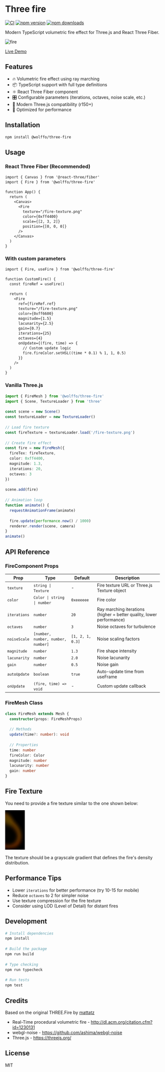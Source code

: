 # Three fire

[![CI](https://github.com/typeWolffo/THREE.Fire/workflows/CI/badge.svg)](https://github.com/typeWolffo/THREE.Fire/actions)
[![npm version](https://img.shields.io/npm/v/@wolffo/three-fire.svg)](https://www.npmjs.com/package/@wolffo/three-fire)
[![npm downloads](https://img.shields.io/npm/dm/@wolffo/three-fire.svg)](https://www.npmjs.com/package/@wolffo/three-fire)

Modern TypeScript volumetric fire effect for Three.js and React Three Fiber.

![fire](https://raw.githubusercontent.com/mattatz/THREE.Fire/master/Captures/fire.gif)

[Live Demo](https://threefire.netlify.app/)

## Features

- 🔥 Volumetric fire effect using ray marching
- 📦 TypeScript support with full type definitions
- ⚛️ React Three Fiber component
- 🎛️ Configurable parameters (iterations, octaves, noise scale, etc.)
- 🚀 Modern Three.js compatibility (r150+)
- 📱 Optimized for performance

## Installation

```bash
npm install @wolffo/three-fire
```

## Usage

### React Three Fiber (Recommended)

```tsx
import { Canvas } from '@react-three/fiber'
import { Fire } from '@wolffo/three-fire'

function App() {
  return (
    <Canvas>
      <Fire
        texture="/fire-texture.png"
        color={0xff4400}
        scale={[2, 3, 2]}
        position={[0, 0, 0]}
      />
    </Canvas>
  )
}
```

### With custom parameters

```tsx
import { Fire, useFire } from '@wolffo/three-fire'

function CustomFire() {
  const fireRef = useFire()

  return (
    <Fire
      ref={fireRef.ref}
      texture="/fire-texture.png"
      color={0xff6600}
      magnitude={1.5}
      lacunarity={2.5}
      gain={0.7}
      iterations={25}
      octaves={4}
      onUpdate={(fire, time) => {
        // Custom update logic
        fire.fireColor.setHSL((time * 0.1) % 1, 1, 0.5)
      }}
    />
  )
}
```

### Vanilla Three.js

```ts
import { FireMesh } from '@wolffo/three-fire'
import { Scene, TextureLoader } from 'three'

const scene = new Scene()
const textureLoader = new TextureLoader()

// Load fire texture
const fireTexture = textureLoader.load('/fire-texture.png')

// Create fire effect
const fire = new FireMesh({
  fireTex: fireTexture,
  color: 0xff4400,
  magnitude: 1.3,
  iterations: 20,
  octaves: 3
})

scene.add(fire)

// Animation loop
function animate() {
  requestAnimationFrame(animate)

  fire.update(performance.now() / 1000)
  renderer.render(scene, camera)
}
animate()
```

## API Reference

### FireComponent Props

| Prop | Type | Default | Description |
|------|------|---------|-------------|
| `texture` | `string \| Texture` | - | Fire texture URL or Three.js Texture object |
| `color` | `Color \| string \| number` | `0xeeeeee` | Fire color |
| `iterations` | `number` | `20` | Ray marching iterations (higher = better quality, lower performance) |
| `octaves` | `number` | `3` | Noise octaves for turbulence |
| `noiseScale` | `[number, number, number, number]` | `[1, 2, 1, 0.3]` | Noise scaling factors |
| `magnitude` | `number` | `1.3` | Fire shape intensity |
| `lacunarity` | `number` | `2.0` | Noise lacunarity |
| `gain` | `number` | `0.5` | Noise gain |
| `autoUpdate` | `boolean` | `true` | Auto-update time from useFrame |
| `onUpdate` | `(fire, time) => void` | - | Custom update callback |

### FireMesh Class

```ts
class FireMesh extends Mesh {
  constructor(props: FireMeshProps)

  // Methods
  update(time?: number): void

  // Properties
  time: number
  fireColor: Color
  magnitude: number
  lacunarity: number
  gain: number
}
```

## Fire Texture

You need to provide a fire texture similar to the one shown below:

![firetex](./src/Fire.png "Fire texture")

The texture should be a grayscale gradient that defines the fire's density distribution.

## Performance Tips

- Lower `iterations` for better performance (try 10-15 for mobile)
- Reduce `octaves` to 2 for simpler noise
- Use texture compression for the fire texture
- Consider using LOD (Level of Detail) for distant fires

## Development

```bash
# Install dependencies
npm install

# Build the package
npm run build

# Type checking
npm run typecheck

# Run tests
npm test
```

## Credits

Based on the original THREE.Fire by [mattatz](https://github.com/mattatz/THREE.Fire)

- Real-Time procedural volumetric fire - http://dl.acm.org/citation.cfm?id=1230131
- webgl-noise - https://github.com/ashima/webgl-noise
- Three.js - https://threejs.org/

## License

MIT
